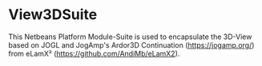 # View3DSuite

This Netbeans Platform Module-Suite is used to encapsulate the 3D-View based on JOGL and JogAmp's Ardor3D Continuation (https://jogamp.org/) from eLamX² (https://github.com/AndiMb/eLamX2).
